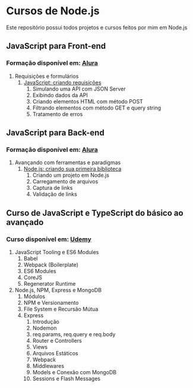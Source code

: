 # Cursos de Node.js
Este repositório possui todos projetos e cursos feitos por mim em Node.js

## JavaScript para Front-end
### Formação disponível em: [Alura](https://cursos.alura.com.br/formacao-javascript-front-end)
1. Requisições e formulários
    1. [JavaScript: criando requisições](https://cursos.alura.com.br/course/javascript-criando-requisicoes)
       1. Simulando uma API com JSON Server
       2. Exibindo dados da API
       3. Criando elementos HTML com método POST
       4. Filtrando elementos com método GET e query string
       5. Tratamento de erros

## JavaScript para Back-end
### Formação disponível em: [Alura](https://cursos.alura.com.br/formacao-js-backend)
1. Avançando com ferramentas e paradigmas
   1. [Node.js: criando sua primeira biblioteca](https://cursos.alura.com.br/course/nodejs-criando-primeira-biblioteca)
      1. Criando um projeto em Node.js 
      2. Carregamento de arquivos
      3. Captura de links
      4. Validação de links

## Curso de JavaScript e TypeScript do básico ao avançado

### Curso disponível em: [Udemy](https://www.udemy.com/course/curso-de-javascript-moderno-do-basico-ao-avancado/)
1. JavaScript Tooling e ES6 Modules
   1. Babel
   2. Webpack (Boilerplate)
   3. ES6 Modules
   4. CoreJS
   5. Regenerator Runtime
2. Node.js, NPM, Express e MongoDB
   1. Módulos
   2. NPM e Versionamento
   3. File System e Recursão Mútua
   4. Express
      1. Introdução
      2. Nodemon
      3. req.params, req.query e req.body
      4. Router e Controllers
      5. Views
      6. Arquivos Estáticos
      7. Webpack
      8. Middlewares
      9. Models e Conexão com MongoDB
      10. Sessions e Flash Messages